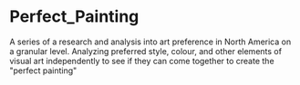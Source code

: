 # Perfect_Painting
A series of a research and analysis into art preference in North America on a granular level. Analyzing preferred style, colour, and other elements of visual art independently to see if they can come together to create the "perfect painting"
